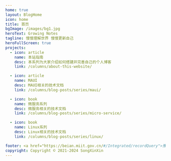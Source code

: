 ```yaml
---
home: true
layout: BlogHome
icon: home
title: 首页
bgImage: /images/bg1.jpg
heroText: Growing Notes
tagline: 慢慢理解世界 慢慢更新自己
heroFullScreen: true
projects:
  - icon: article
    name: 本站指南
    desc: 本系列为大家介绍如何搭建并完善自己的个人博客
    link: /columns/about-this-website/

  - icon: article
    name: MAUI
    desc: MAUI相关的技术文档
    link: /columns/blog-posts/series/maui/

  - icon: book
    name: 微服务系列
    desc: 微服务相关的技术文档
    link: /columns/blog-posts/series/micro-service/

  - icon: book
    name: Linux系列
    desc: Linux相关的技术文档
    link: /columns/blog-posts/series/linux/

footer: <a href="https://beian.miit.gov.cn/#/Integrated/recordQuery">豫ICP备2021036390号</a>
copyright: Copyright © 2021-2024 SongXinXin
---
```

